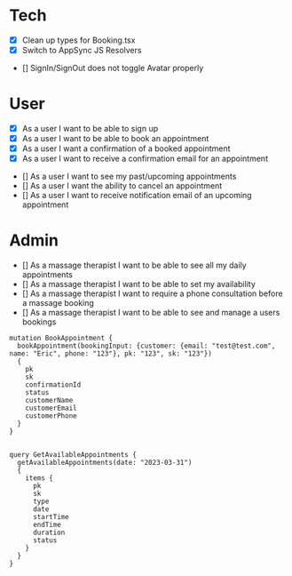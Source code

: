 # Tech

- [x] Clean up types for Booking.tsx
- [x] Switch to AppSync JS Resolvers
- [] SignIn/SignOut does not toggle Avatar properly

# User

- [x] As a user I want to be able to sign up
- [x] As a user I want to be able to book an appointment
- [x] As a user I want a confirmation of a booked appointment
- [x] As a user I want to receive a confirmation email for an appointment
- [] As a user I want to see my past/upcoming appointments
- [] As a user I want the ability to cancel an appointment
- [] As a user I want to receive notification email of an upcoming appointment

# Admin

- [] As a massage therapist I want to be able to see all my daily appointments
- [] As a massage therapist I want to be able to set my availability
- [] As a massage therapist I want to require a phone consultation before a massage booking
- [] As a massage therapist I want to be able to see and manage a users bookings

```
mutation BookAppointment {
  bookAppointment(bookingInput: {customer: {email: "test@test.com", name: "Eric", phone: "123"}, pk: "123", sk: "123"})
  {
    pk
    sk
    confirmationId
    status
    customerName
    customerEmail
    customerPhone
  }
}


query GetAvailableAppointments {
  getAvailableAppointments(date: "2023-03-31")
  {
    items {
      pk
      sk
      type
      date
      startTime
      endTime
      duration
      status
    }
  }
}
```
